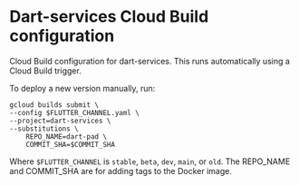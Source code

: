 # Dart-services Cloud Build configuration

Cloud Build configuration for dart-services. This runs automatically
using a Cloud Build trigger.

To deploy a new version manually, run:

```
gcloud builds submit \
--config $FLUTTER_CHANNEL.yaml \
--project=dart-services \
--substitutions \
    REPO_NAME=dart-pad \
    COMMIT_SHA=$COMMIT_SHA
```

Where `$FLUTTER_CHANNEL` is `stable`, `beta`, `dev`, `main`, or `old`. The REPO_NAME and COMMIT_SHA are for adding tags to the Docker image.

